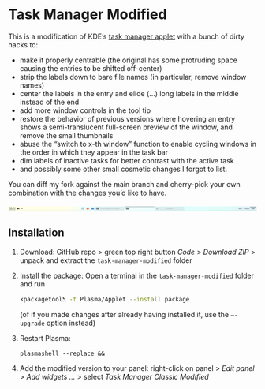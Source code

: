 # Task Manager Modified

This is a modification of KDE’s [task manager applet](https://github.com/KDE/plasma-desktop/tree/master/applets/taskmanager) with a bunch of dirty hacks to:

- make it properly centrable (the original has some protruding space causing the entries to be shifted off-center)
- strip the labels down to bare file names (in particular, remove window names)
- center the labels in the entry and elide (…) long labels in the middle instead of the end
- add more window controls in the tool tip
- restore the behavior of previous versions where hovering an entry shows a semi-translucent full-screen preview of the window, and remove the small thumbnails
- abuse the “switch to x-th window” function to enable cycling windows in the order in which they appear in the task bar
- dim labels of inactive tasks for better contrast with the active task
- and possibly some other small cosmetic changes I forgot to list.

You can diff my fork against the main branch and cherry-pick your own combination with the changes you’d like to have.

![screenshot](screenshot.png)

## Installation

1. Download: GitHub repo > green top right button *Code* > *Download ZIP* > unpack and extract the `task-manager-modified` folder

2. Install the package: Open a terminal in the `task-manager-modified` folder and run 

   ````bash
   kpackagetool5 -t Plasma/Applet --install package
   ````

   (of if you made changes after already having installed it, use the `–-upgrade` option instead)

3. Restart Plasma:

   ````
   plasmashell --replace &&
   ````

4. Add the modified version to your panel: right-click on panel > *Edit panel* > *Add widgets …* > select *Task Manager Classic Modified*

